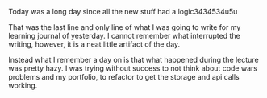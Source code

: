 Today was a long day since all the new stuff had a logic3434534u5u

That was the last line and only line of what I was going to write for my learning journal of yesterday. I cannot remember what interrupted the writing, however, it is a neat little artifact of the day.

Instead what I remember a day on is that what happened during the lecture was pretty hazy. I was trying without success to not think about code wars problems and my portfolio, to refactor to get the storage and api calls working. 
